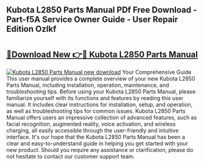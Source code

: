 ## Kubota L2850 Parts Manual PDf Free Download - Part-f5A Service Owner Guide - User Repair Edition OzIkf

# <h2><a href="http://bc95209.oget.top/?id=Kubota+L2850+Parts+Manual">🔗Download New 👉🔴 Kubota L2850 Parts Manual</a></h2>

[![Kubota L2850 Parts Manual new download](https://i.imgur.com/5g1atiW.png)](http://bc95209.oget.top/?id=Kubota+L2850+Parts+Manual)
Your Comprehensive Guide This user manual provides a complete overview of your new Kubota L2850 Parts Manual, including installation, operation, maintenance, and troubleshooting tips. Before using your Kubota L2850 Parts Manual, please familiarize yourself with its functions and features by reading this user manual. It includes clear instructions for installation, setup, and operation, as well as troubleshooting tips for common issues. Kubota L2850 Parts Manual offers users an impressive collection of advanced features, such as facial recognition, augmented reality, voice activation, and wireless charging, all easily accessible through the user-friendly and intuitive interface. It's our hope that the Kubota L2850 Parts Manual has been a clear and easy-to-understand guide in helping you get started with your new product. Should you require any assistance or clarification, please do not hesitate to contact our customer support team.
